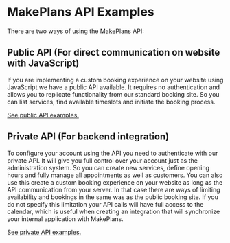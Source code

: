 # MakePlans API Examples

There are two ways of using the MakePlans API:

## Public API (For direct communication on website with JavaScript)

If you are implementing a custom booking experience on your website using JavaScript we have a public API available. It requires no authentication and allows you to replicate functionality from our standard booking site. So you can list services, find available timeslots and initiate the booking process.

[See public API examples.](examples_public_booking_site.md)

## Private API (For backend integration)

To configure your account using the API you need to authenticate with our private API. It will give you full control over your account just as the administration system. So you can create new services, define opening hours and fully manage all appointments as well as customers. You can also use this create a custom booking experience on your website as long as the API communication from your server. In that case there are ways of limiting availability and bookings in the same was as the public booking site. If you do not specify this limitation your API calls will have full access to the calendar, which is useful when creating an integration that will synchronize your internal application with MakePlans.

[See private API examples.](examples_private.md)